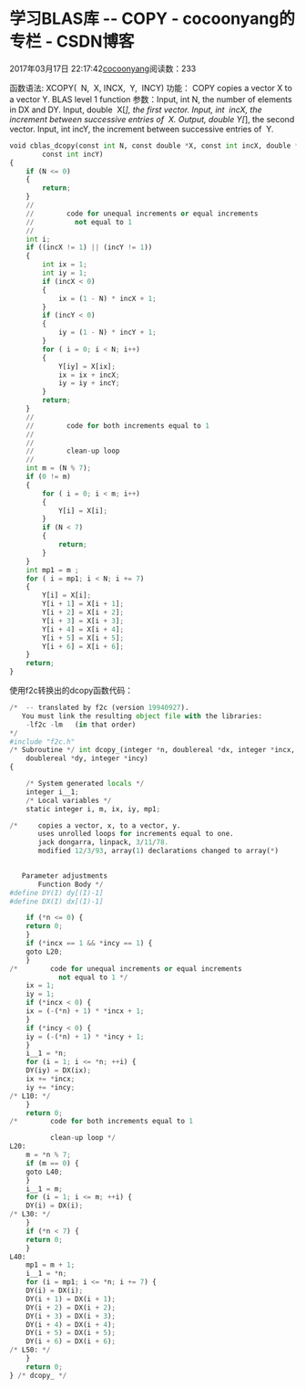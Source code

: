 
# 学习BLAS库 -- COPY - cocoonyang的专栏 - CSDN博客


2017年03月17日 22:17:42[cocoonyang](https://me.csdn.net/cocoonyang)阅读数：233


函数语法:
XCOPY(  N,  X, INCX,  Y,  INCY)
功能：
COPY copies a vector X to a vector Y.
BLAS level 1 function
参数：Input, int N, the number of elements in DX and DY.
Input, double  X[*], the first vector.
Input, int  incX, the increment between successive entries of  X.
Output, double Y[*], the second vector.
Input, int incY, the increment between successive entries of  Y.

```python
void cblas_dcopy(const int N, const double *X, const int incX, double *Y,
		const int incY)
{
	if (N <= 0)
	{
		return;
	}
	//
	//        code for unequal increments or equal increments
	//          not equal to 1
	//
	int i;
	if ((incX != 1) || (incY != 1))
	{
		int ix = 1;
		int iy = 1;
		if (incX < 0)
		{
			ix = (1 - N) * incX + 1;
		}
		if (incY < 0)
		{
			iy = (1 - N) * incY + 1;
		}
		for ( i = 0; i < N; i++)
		{
			Y[iy] = X[ix];
			ix = ix + incX;
			iy = iy + incY;
		}
		return;
	}
	//
	//        code for both increments equal to 1
	//
	//
	//        clean-up loop
	//
	int m = (N % 7);
	if (0 != m)
	{
		for ( i = 0; i < m; i++)
		{
			Y[i] = X[i];
		}
		if (N < 7)
		{
			return;
		}
	}
	int mp1 = m ;
	for ( i = mp1; i < N; i += 7)
	{
		Y[i] = X[i];
		Y[i + 1] = X[i + 1];
		Y[i + 2] = X[i + 2];
		Y[i + 3] = X[i + 3];
		Y[i + 4] = X[i + 4];
		Y[i + 5] = X[i + 5];
		Y[i + 6] = X[i + 6];
	}
	return;
}
```

使用f2c转换出的dcopy函数代码：

```python
/*  -- translated by f2c (version 19940927).
   You must link the resulting object file with the libraries:
	-lf2c -lm   (in that order)
*/
#include "f2c.h"
/* Subroutine */ int dcopy_(integer *n, doublereal *dx, integer *incx, 
	doublereal *dy, integer *incy)
{

    /* System generated locals */
    integer i__1;
    /* Local variables */
    static integer i, m, ix, iy, mp1;

/*     copies a vector, x, to a vector, y.   
       uses unrolled loops for increments equal to one.   
       jack dongarra, linpack, 3/11/78.   
       modified 12/3/93, array(1) declarations changed to array(*)   

    
   Parameter adjustments   
       Function Body */
#define DY(I) dy[(I)-1]
#define DX(I) dx[(I)-1]

    if (*n <= 0) {
	return 0;
    }
    if (*incx == 1 && *incy == 1) {
	goto L20;
    }
/*        code for unequal increments or equal increments   
            not equal to 1 */
    ix = 1;
    iy = 1;
    if (*incx < 0) {
	ix = (-(*n) + 1) * *incx + 1;
    }
    if (*incy < 0) {
	iy = (-(*n) + 1) * *incy + 1;
    }
    i__1 = *n;
    for (i = 1; i <= *n; ++i) {
	DY(iy) = DX(ix);
	ix += *incx;
	iy += *incy;
/* L10: */
    }
    return 0;
/*        code for both increments equal to 1   

          clean-up loop */
L20:
    m = *n % 7;
    if (m == 0) {
	goto L40;
    }
    i__1 = m;
    for (i = 1; i <= m; ++i) {
	DY(i) = DX(i);
/* L30: */
    }
    if (*n < 7) {
	return 0;
    }
L40:
    mp1 = m + 1;
    i__1 = *n;
    for (i = mp1; i <= *n; i += 7) {
	DY(i) = DX(i);
	DY(i + 1) = DX(i + 1);
	DY(i + 2) = DX(i + 2);
	DY(i + 3) = DX(i + 3);
	DY(i + 4) = DX(i + 4);
	DY(i + 5) = DX(i + 5);
	DY(i + 6) = DX(i + 6);
/* L50: */
    }
    return 0;
} /* dcopy_ */
```





